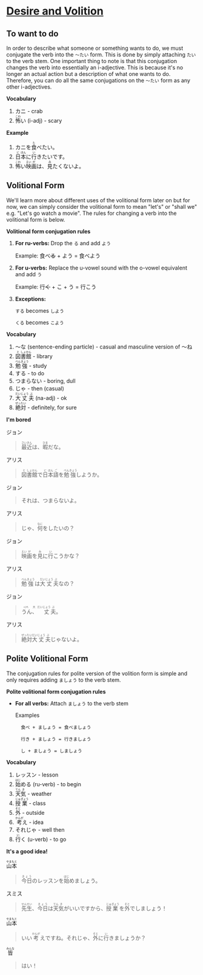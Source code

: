 # [Desire and Volition](http://www.guidetojapanese.org/learn/complete/desire_volition)

## To want to do 

In order to describe what someone or something wants to do, we must conjugate the verb into the `～たい` form. This is done by simply attaching `たい` to the verb stem. One important thing to note is that this conjugation changes the verb into essentially an i-adjective. This is because it's no longer an actual action but a description of what one wants to do. Therefore, you can do all the same conjugations on the `～たい` form as any other i-adjectives.

__Vocabulary__

1. カニ - crab
1. <ruby>怖<rt>こわ</rt>い</ruby> (i-adj) - scary

__Example__

1. <ruby>カニを<rt></rt>食<rt>た</rt>べたい。</ruby>
1. <ruby>日<rt>に</rt>本<rt>ほん</rt>に<rt></rt>行<rt>い</rt>きたいです。</ruby>
1. <ruby>怖<rt>こわ</rt>い<rt></rt>映<rt>えい</rt>画<rt>が</rt>は、<rt></rt>見<rt>み</rt>たくないよ。</ruby>

## Volitional Form

We'll learn more about different uses of the volitional form later on but for now, we can simply consider the volitional form to mean "let's" or "shall we" e.g. "Let's go watch a movie". The rules for changing a verb into the volitional form is below.

__Volitional form conjugation rules__

1. __For ru-verbs:__ Drop the `る` and add `よう`

    Example: 食べ~~る~~ + よう = 食べよう

1. __For u-verbs:__ Replace the u-vowel sound with the o-vowel equivalent and add `う`

    Example: 行~~く~~ + こ + う = 行こう

1. __Exceptions:__

    `する` becomes `しよう`
    
    `くる` becomes `こよう`

__Vocabulary__

1. ～な (sentence-ending particle) - casual and masculine version of ～ね
1. <ruby>図<rt>と</rt>書<rt>しょ</rt>館<rt>かん</rt></ruby> - library
1. <ruby>勉<rt>べん</rt>強<rt>きょう</rt></ruby> - study
1. する - to do
1. つまらない - boring, dull
1. じゃ - then (casual)
1. <ruby>大<rt>だい</rt>丈<rt>じょう</rt>夫<rt>ぶ</rt></ruby> (na-adj) - ok
1. <ruby>絶<rt>ぜっ</rt>対<rt>たい</rt></ruby> - definitely, for sure

__I'm bored__

ジョン 

> <ruby>最<rt>さい</rt>近<rt>きん</rt>は、<rt></rt>暇<rt>ひま</rt>だな。</ruby>

アリス

> <ruby>図<rt>と</rt>書<rt>しょ</rt>館<rt>かん</rt>で<rt></rt>日<rt>に</rt>本<rt>ほん</rt>語<rt>ご</rt>を<rt></rt>勉<rt>べん</rt>強<rt>きょう</rt>しようか。</ruby>

ジョン

> それは、つまらないよ。

アリス

> <ruby>じゃ、<rt></rt>何<rt>なに</rt>をしたいの？</ruby>

ジョン

> <ruby>映<rt>えい</rt>画<rt>が</rt>を<rt></rt>見<rt>み</rt>に<rt></rt>行<rt>い</rt>こうかな？</ruby>

アリス

> <ruby>勉<rt>べん</rt>強<rt>きょう</rt>は<rt></rt>大<rt>だい</rt>丈<rt>じょう</rt>夫<rt>ぶ</rt>なの？</ruby>

ジョン

> <ruby>うん、<rt></rt.大<rt>だい</rt>丈<rt>じょう</rt>夫<rt>ぶ</rt>。</ruby>

アリス

> <ruby>絶<rt>ぜっ</rt>対<rt>たい</rt>大<rt>だい</rt>丈<rt>じょう</rt>夫<rt>ぶ</rt>じゃないよ。</ruby>

## Polite Volitional Form

The conjugation rules for polite version of the volition form is simple and only requires adding `ましょう` to the verb stem.

__Polite volitional form conjugation rules__

- __For all verbs:__ Attach `ましょう` to the verb stem

    Examples

        食べ + ましょう = 食べましょう

        行き + ましょう = 行きましょう

        し + ましょう = しましょう

__Vocabulary__

1. レッスン - lesson
1. <ruby>始<rt>はじ</rt>める</ruby> (ru-verb) - to begin
1. <ruby>天<rt>てん</rt>気<rt>き</rt></ruby> - weather
1. <ruby>授<rt>じゅ</rt>業<rt>ぎょう</rt></ruby> - class
1. <ruby>外<rt>そと</rt></ruby> - outside
1. <ruby>考<rt>かんが</rt>え</ruby> - idea
1. それじゃ - well then
1. <ruby>行<rt>い</rt>く</ruby> (u-verb) - to go

__It's a good idea!__

<ruby>山<rt>やま</rt>本<rt>もと</rt></ruby>

> <ruby>今日<rt>きょう</rt>のレッスンを<rt></rt>始<rt>はじ</rt>めましょう。</ruby>

スミス

> <ruby>先<rt>せん</rt>生<rt>せい</rt>、<rt></rt>今日<rt>きょう</rt>は<rt></rt>天<rt>てん</rt>気<rt>き</rt>がいいですから、<rt></rt>授<rt>じゅ</rt>業<rt>ぎょう</rt>を<rt></rt>外<rt>そと</rt>でしましょう！</ruby>

<ruby>山<rt>やま</rt>本<rt>もと</rt></ruby>

> <ruby>いい<rt></rt>考<rt>かんが</rt>えですね。それじゃ、<rt></rt>外<rt>そと</rt>に<rt></rt>行<rt>い</rt>きましょうか？</ruby>

<ruby>皆<rt>みんな</rt></ruby>

> はい！
